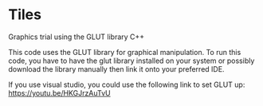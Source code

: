 # Tiles
Graphics trial using the GLUT library C++

This code uses the GLUT library for graphical manipulation. To run this code, you have to have the glut library installed on your system or possibly download the library manually then link it onto your preferred IDE.

If you use visual studio, you could use the following link to set GLUT up: https://youtu.be/HKGJrzAuTvU
